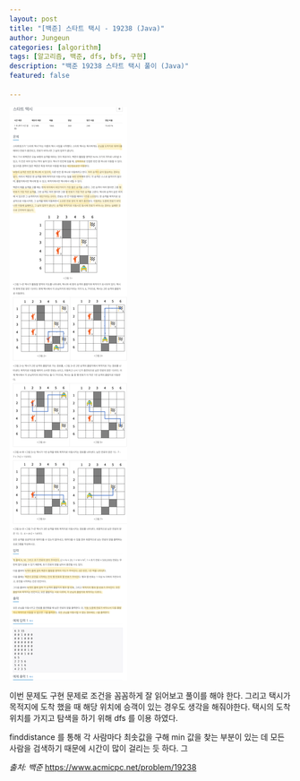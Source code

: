 ```yaml
---
layout: post
title: "[백준] 스타트 택시 - 19238 (Java)"
author: Jungeun
categories: [algorithm]
tags: [알고리즘, 백준, dfs, bfs, 구현]
description: "백준 19238 스타트 택시 풀이 (Java)"
featured: false

---
```


![19238](/assets/images/boj/19238_boj.png)

이번 문제도 구현 문제로 조건을 꼼꼼하게 잘 읽어보고 풀이를 해야 한다. 그리고 택시가 목적지에 도착 했을 때 해당 위치에 승객이 있는 경우도 생각을 해줘야한다. 택시의 도착 위치를 가지고 탐색을 하기 위해 dfs 를 이용 하였다. 

finddistance 를 통해 각 사람마다 최솟값을 구해 min 값을 찾는 부분이 있는 데 모든 사람을 검색하기 때문에 시간이 많이 걸리는 듯 하다.  그

<script src="https://gist.github.com/JungeunKwon/4c6d776707ac8ebab55fc08cffa84664.js"></script>

*출처: 백준* https://www.acmicpc.net/problem/19238